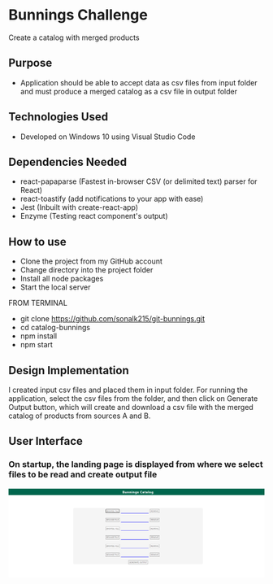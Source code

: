# Bunnings Challenge
Create a catalog with merged products

## **Purpose**

* Application should be able to accept data as csv files from input folder and must produce a merged catalog as a csv file in output folder

## **Technologies Used**
* Developed on Windows 10 using Visual Studio Code


## **Dependencies Needed**
* react-papaparse (Fastest in-browser CSV (or delimited text) parser for React)
* react-toastify (add notifications to your app with ease)
* Jest (Inbuilt with create-react-app)
* Enzyme (Testing react component's output)


## **How to use**
* Clone the project from my GitHub account
* Change directory into the project folder
* Install all node packages
* Start the local server

FROM TERMINAL
* git clone https://github.com/sonalk215/git-bunnings.git
* cd catalog-bunnings
* npm install
* npm start


## **Design Implementation**

I created input csv files and placed them in input folder. For running the application, select the csv files from the folder, and then click on Generate Output button, which will create and download a csv file with the merged catalog of products from sources A and B.


## **User Interface**
### **On startup, the landing page is displayed from where we select files to be read and create output file**
 
<img src="catalog-bunnings/src/imgs/bunningsApp.png" />
